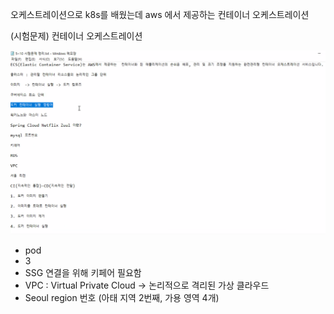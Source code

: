 오케스트레이션으로 k8s를 배웠는데 aws 에서 제공하는 컨테이너 오케스트레이션

(시험문제) 컨테이너 오케스트레이션

![](../image/Pasted%20image%2020240517091143.png)

- pod
- 3
- SSG 연결을 위해 키페어 필요함
- VPC : Virtual Private Cloud -> 논리적으로 격리된 가상 클라우드
- Seoul region 번호 (아태 지역 2번째, 가용 영역 4개)
